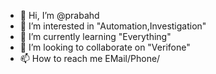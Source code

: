 - 👋 Hi, I’m @prabahd
- 👀 I’m interested in "Automation,Investigation"
- 🌱 I’m currently learning "Everything"
- 💞️ I’m looking to collaborate on "Verifone"
- 📫 How to reach me EMail/Phone/ 

<!---
prabahd/prabahd is a ✨ special ✨ repository because its `README.md` (this file) appears on your GitHub profile.
You can click the Preview link to take a look at your changes.
--->
